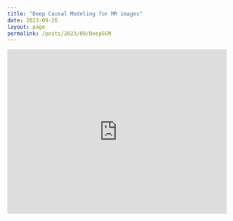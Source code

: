 ```yaml
---
title: "Deep Causal Modeling for MR images"
date: 2023-09-26
layout: page
permalink: /posts/2023/09/DeepSCM
---
```




<embed src="https://drive.google.com/viewerng/viewer?embedded=true&[url=http://example.com/the.pdf](https://github.com/lars-chen/lars-chen.github.io/blob/master/files/Ritter_Lab_Rotation_Report_Lars_Chen.pdf)https://github.com/lars-chen/lars-chen.github.io/blob/master/files/Ritter_Lab_Rotation_Report_Lars_Chen.pdf" width="500" height="375">    
